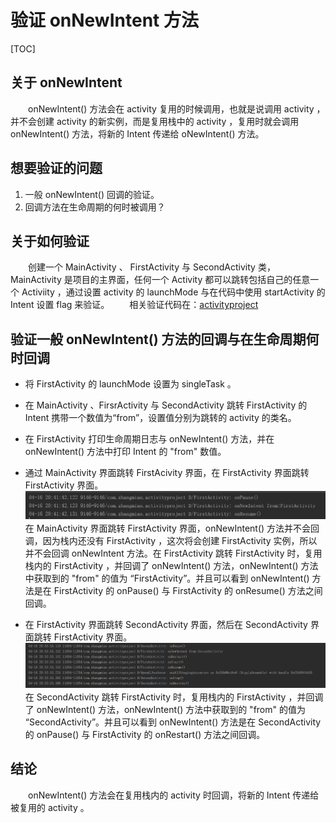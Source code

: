 # 验证 onNewIntent 方法

[TOC]

## 关于 onNewIntent

　　onNewIntent() 方法会在 activity 复用的时候调用，也就是说调用 activity ，并不会创建 activity 的新实例，而是复用栈中的 activity ，复用时就会调用 onNewIntent() 方法，将新的 Intent 传递给 oNewIntent() 方法。

## 想要验证的问题
1. 一般 onNewIntent() 回调的验证。
2. 回调方法在生命周期的何时被调用？

## 关于如何验证
　　创建一个 MainActivity 、 FirstActivity 与 SecondActivity 类，MainActivity 是项目的主界面，任何一个 Activity 都可以跳转包括自己的任意一个 Activiity ，通过设置 activity 的 launchMode 与在代码中使用 startActivity 的 Intent 设置 flag 来验证。
　　相关验证代码在：[activityproject](https://github.com/ZhangMiao147/ArticleProject/tree/master/activityproject)

## 验证一般 onNewIntent() 方法的回调与在生命周期何时回调
* 将 FirstActivity 的 launchMode 设置为 singleTask 。
* 在 MainActivity 、FirsrActivity 与 SecondActivity 跳转 FirstActivity 的 Intent 携带一个数值为“from”，设置值分别为跳转的 activity 的类名。
* 在 FirstActivity 打印生命周期日志与 onNewIntent() 方法，并在 onNewIntent() 方法中打印 Intent 的 "from" 数值。
* 通过 MainActivity 界面跳转 FirstAcivity 界面，在 FirstActivity 界面跳转 FirstActivity 界面。
![](image/onNewIntent方法的一般回调.png)
　　在 MainActivity 界面跳转 FirstActivity 界面，onNewIntent() 方法并不会回调，因为栈内还没有 FirstActivity ，这次将会创建 FirstActivity 实例，所以并不会回调 onNewIntent 方法。在 FirstActivity 跳转 FirstActivity 时，复用栈内的 FirstActivity ，并回调了 onNewIntent() 方法，onNewIntent() 方法中获取到的 "from" 的值为 “FirstActivity”。并且可以看到 onNewIntent() 方法是在 FirstActivity 的 onPause() 与 FirstActivity 的 onResume() 方法之间回调。

* 在 FirstActivity 界面跳转 SecondActivity 界面，然后在 SecondActivity 界面跳转 FirstActivity 界面。
![](image/onNewIntent方法的一般回调2.png)
　　在 SecondActivity 跳转 FirstActivity 时，复用栈内的 FirstActivity ，并回调了 onNewIntent() 方法，onNewIntent() 方法中获取到的 "from" 的值为 “SecondActivity”。并且可以看到 onNewIntent() 方法是在 SecondActivity 的 onPause() 与 FirstActivity 的 onRestart() 方法之间回调。

## 结论
　　onNewIntent() 方法会在复用栈内的 activity 时回调，将新的 Intent 传递给被复用的 activity 。
